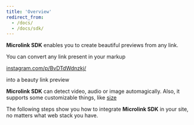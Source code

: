 ```yaml
---
title: 'Overview'
redirect_from:
  - /docs/
  - /docs/sdk/
--- 
```


**Microlink SDK** enables you to create beautiful previews from any link.

You can convert any link present in your markup

[instagram.com/p/BvDTdWdnzkj/](https://www.instagram.com/p/BvDTdWdnzkj/)

into a beauty link preview

<Microlink url='https://www.instagram.com/p/BvDTdWdnzkj/' />

**Microlink SDK** can detect video, audio or image automagically. Also, it supports some customizable things, like [size](size)

<Microlink url='https://www.instagram.com/p/BvDTdWdnzkj/' media='video' size='large' />

The following steps show you how to integrate **Microlink SDK** in your site, no matters what web stack you have.
